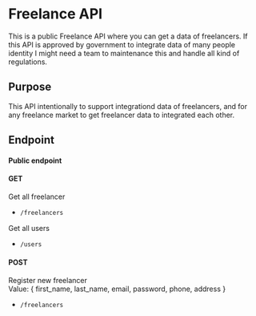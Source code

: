 # Freelance API
This is a public Freelance API where you can get a data of freelancers. If this API is approved by government to integrate data of many people identity I might need a team to maintenance this and handle all kind of regulations.

## Purpose
This API intentionally to support integrationd data of freelancers, and for any freelance market to get freelancer data to integrated each other.

## Endpoint
#### Public endpoint
#### GET
Get all freelancer
* ```bash
  /freelancers
  ```
Get all users
* ```bash
  /users
  ```
#### POST
Register new freelancer <br>
Value: { first_name, last_name, email, password, phone, address }
* ```bash
  /freelancers
  ```
